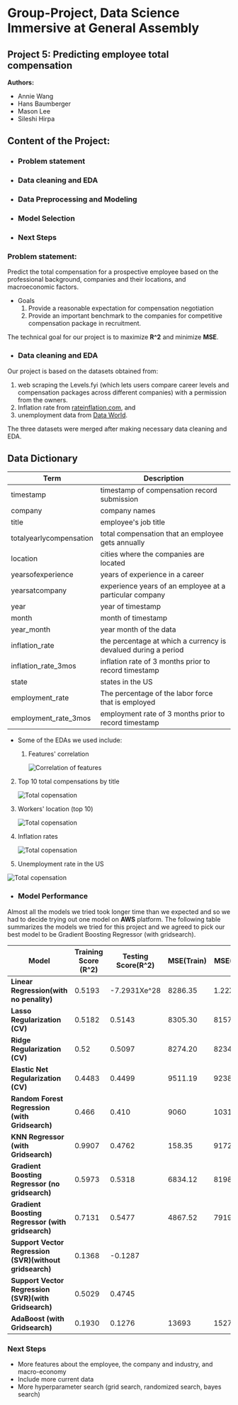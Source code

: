 # Group-Project, Data Science Immersive at General Assembly
## Project 5: Predicting employee total compensation

**Authors:**
* Annie Wang
* Hans Baumberger
* Mason Lee
* Sileshi Hirpa

## Content of the Project:
  * ### Problem statement
  * ### Data cleaning and EDA
  * ### Data Preprocessing and Modeling
  * ### Model Selection
  * ### Next Steps

### **Problem statement:**
Predict the total compensation for a prospective employee based on the professional background, companies and their locations, and macroeconomic  factors.
* Goals
  1. Provide a reasonable expectation for compensation negotiation
  2. Provide an important benchmark to the companies for competitive compensation package in recruitment.

The technical goal for our project is to maximize **R^2** and minimize **MSE**. 

* ### Data cleaning and EDA

Our project is based on the datasets obtained from:
1. web scraping the Levels.fyi (which lets users compare career levels and compensation packages across different companies) with a  permission from the owners.
2. Inflation rate from [rateinflation.com](https://www.rateinflation.com/inflation-rate/usa-inflation-rate/), and
3. unemployment data from [Data World](https://data.world/vizwiz/employment-unemployment-by-state-and-month/workspace/file?filename=BLS+Monthly+Unemployment+Rate.xlsx).

The three datasets were merged after making necessary data cleaning and EDA.

## Data Dictionary

|Term|Description|
|--|--|
|timestamp|timestamp of compensation record submission|
|company|company names |
|title|employee's job title|
|totalyearlycompensation|total compensation that an employee gets annually|
|location|cities where the companies are located|
|yearsofexperience|years of experience in a career|
|yearsatcompany|experience years of an employee at a particular company |
|year|year of timestamp|
|month|month of timestamp|
|year_month|year month of the data|
|inflation_rate|the percentage at which a currency is devalued during a period|
|inflation_rate_3mos|inflation rate of 3 months prior to record timestamp|
|state|states in the US|
|employment_rate|The percentage of the labor force that is employed|
|employment_rate_3mos|employment rate of 3 months prior to record timestamp|

* Some of the EDAs we used include:
  1. Features' correlation  

        ![Correlation of features](Images/features_vs_compensation.png)
2. Top 10 total compensations by title

      ![Total copensation](Images/total_compensation_by_title.png)

3. Workers' location (top 10)

      ![Total copensation](Images/worker_locations.png)

4. Inflation rates

    ![Total copensation](Images/inflation_rate.png)


5. Unemployment rate in the US

![Total copensation](Images/us_unemployment_rate.png)

* ### Model Performance

Almost all the models we tried took longer time than we expected and so we had to decide trying out one model on **AWS** platform. The following table summarizes the models we tried for this project and we agreed to pick our best model to be Gradient Boosting Regressor (with gridsearch).

|**Model**|**Training Score (R^2)**|**Testing Score(R^2)**|**MSE(Train)**|**MSE(Test)**|*Comment*|
|--|--|--|--|--|--|
|**Linear Regression(with no penality)**|0.5193|-7.2931Xe^28|8286.35|1.22Xe^27||
|**Lasso Regularization (CV)**|0.5182|0.5143|8305.30|8157.45||
|**Ridge Regularization (CV)**|0.52|0.5097|8274.20|8234.28||
|**Elastic Net  Regularization (CV)**|0.4483|0.4499|9511.19|9238.88||
|**Random Forest Regression (with Gridsearch)**|0.466|0.410|9060|10319||
|**KNN Regressor (with Gridsearch)**|0.9907|0.4762|158.35|9172.55||
|**Gradient Boosting Regressor (no gridsearch)**|0.5973|0.5318|6834.12|8198.40||
|**Gradient Boosting Regressor (with gridsearch)**|0.7131|0.5477|4867.52|7919.98|Best Model|
|**Support Vector Regression (SVR)(without gridsearch)**|0.1368|-0.1287|||
|**Support Vector Regression (SVR)(with Gridsearch)**|0.5029|0.4745|||
|**AdaBoost (with Gridsearch)**|0.1930|0.1276|13693|15276||

### Next Steps
* More features about the employee, the company and industry, and macro-economy
* Include more current data
* More hyperparameter search (grid search, randomized search, bayes search)
